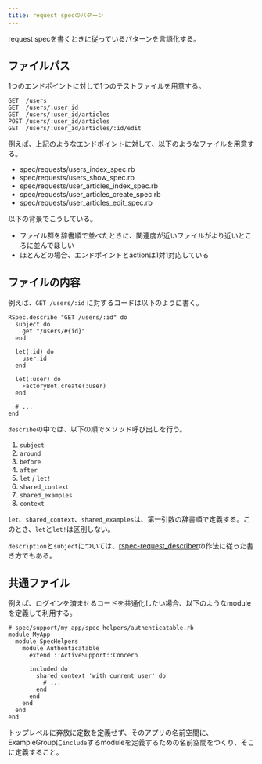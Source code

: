 ```yaml
---
title: request specのパターン
---
```


request specを書くときに従っているパターンを言語化する。

## ファイルパス

1つのエンドポイントに対して1つのテストファイルを用意する。

```
GET  /users
GET  /users/:user_id
GET  /users/:user_id/articles
POST /users/:user_id/articles
GET  /users/:user_id/articles/:id/edit
```

例えば、上記のようなエンドポイントに対して、以下のようなファイルを用意する。

- spec/requests/users_index_spec.rb
- spec/requests/users_show_spec.rb
- spec/requests/user_articles_index_spec.rb
- spec/requests/user_articles_create_spec.rb
- spec/requests/user_articles_edit_spec.rb

以下の背景でこうしている。

- ファイル群を辞書順で並べたときに、関連度が近いファイルがより近いところに並んでほしい
- ほとんどの場合、エンドポイントとactionは1対1対応している

## ファイルの内容

例えば、`GET /users/:id` に対するコードは以下のように書く。

```
RSpec.describe "GET /users/:id" do
  subject do
    get "/users/#{id}"
  end

  let(:id) do
    user.id
  end

  let(:user) do
    FactoryBot.create(:user)
  end

  # ...
end
```

`describe`の中では、以下の順でメソッド呼び出しを行う。

1. `subject`
2. `around`
3. `before`
4. `after`
5. `let` / `let!`
6. `shared_context`
7. `shared_examples`
8. `context`

`let`、`shared_context`、`shared_examples`は、第一引数の辞書順で定義する。このとき、`let`と`let!`は区別しない。

`description`と`subject`については、[rspec-request_describer][1]の作法に従った書き方でもある。

## 共通ファイル

例えば、ログインを済ませるコードを共通化したい場合、以下のようなmoduleを定義して利用する。

```
# spec/support/my_app/spec_helpers/authenticatable.rb
module MyApp
  module SpecHelpers
    module Authenticatable
      extend ::ActiveSupport::Concern

      included do
        shared_context 'with current user' do
          # ...
        end
      end
    end
  end
end
```

トップレベルに奔放に定数を定義せず、そのアプリの名前空間に、ExampleGroupに`include`するmoduleを定義するための名前空間をつくり、そこに定義すること。

[1]: https://github.com/r7kamura/rspec-request_describer
